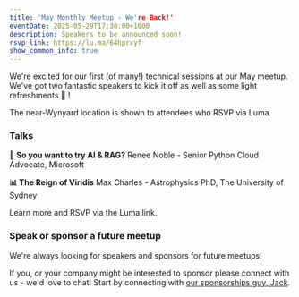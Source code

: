 ```yaml
---
title: 'May Monthly Meetup - We're Back!'
eventDate: 2025-05-29T17:30:00+1000
description: Speakers to be announced soon!
rsvp_link: https://lu.ma/64hprxyf
show_common_info: true
---
```


We're excited for our first (of many!) technical sessions at our May meetup. We've got two fantastic speakers to kick it off as well as some light refreshments 🍕 !

The near-Wynyard location is shown to attendees who RSVP via Luma.

### Talks
**🤖 So you want to try AI & RAG?**
​Renee Noble - Senior Python Cloud Advocate, Microsoft

**​📊 The Reign of Viridis**
​Max Charles - Astrophysics PhD, The University of Sydney

Learn more and RSVP via the Luma link.

### Speak or sponsor a future meetup
​We're always looking for speakers and sponsors for future meetups!

If you, or your company might be interested to sponsor please connect with us - we'd love to chat! Start by connecting with [our sponsorships guy, Jack](https://www.linkedin.com/in/gdayitsjack/).


